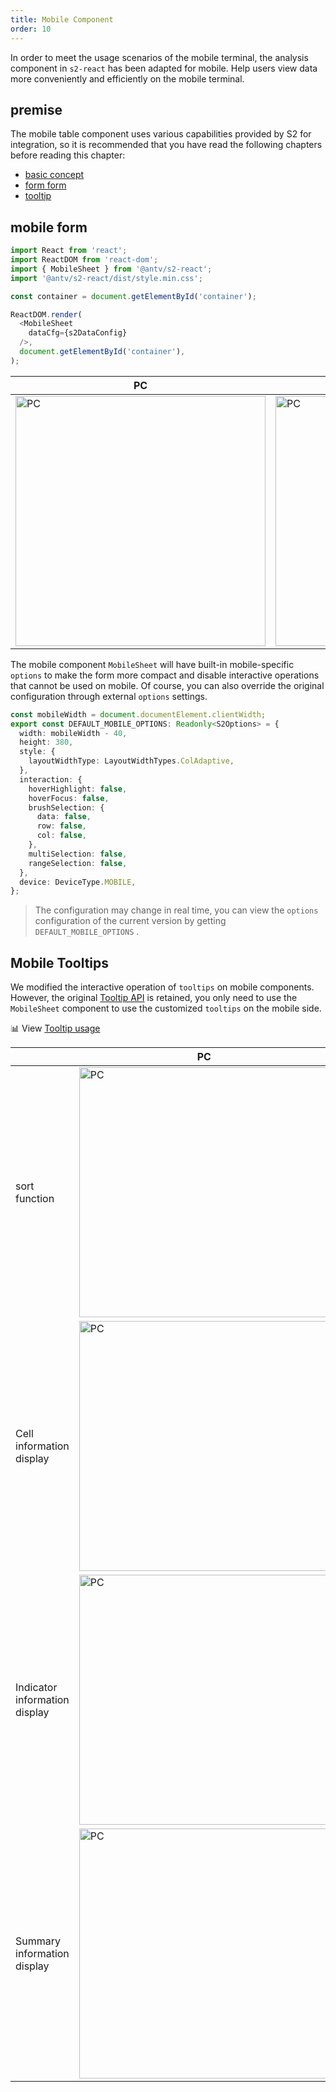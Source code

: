 ```yaml
---
title: Mobile Component 
order: 10
---
```


In order to meet the usage scenarios of the mobile terminal, the analysis component in `s2-react` has been adapted for mobile. Help users view data more conveniently and efficiently on the mobile terminal.

## premise

The mobile table component uses various capabilities provided by S2 for integration, so it is recommended that you have read the following chapters before reading this chapter:

* [basic concept](/zh/docs/manual/basic/base-concept)
* [form form](/zh/docs/manual/basic/sheet-type/pivot-mode)
* [tooltip](/zh/docs/manual/basic/tooltip)

## mobile form

```ts
import React from 'react';
import ReactDOM from 'react-dom';
import { MobileSheet } from '@antv/s2-react';
import '@antv/s2-react/dist/style.min.css';

const container = document.getElementById('container');

ReactDOM.render(
  <MobileSheet
    dataCfg={s2DataConfig}
  />,
  document.getElementById('container'),
);
```

| PC                                                                                                                                                                     | Mobile                                                                                                                                             |
| ---------------------------------------------------------------------------------------------------------------------------------------------------------------------- | -------------------------------------------------------------------------------------------------------------------------------------------------- |
| <img src="https://gw.alipayobjects.com/mdn/rms_56cbb2/afts/img/A*dIc6S47zmm4AAAAAAAAAAAAAARQnAQ" alt="PC" style="width: 400px; max-height: 100%; max-width: initial;"> | <img src="https://gw.alipayobjects.com/mdn/rms_56cbb2/afts/img/A*cf2uQYVVStQAAAAAAAAAAAAAARQnAQ" alt="PC" style="width: 400px; max-height: 100%;"> |

The mobile component `MobileSheet` will have built-in mobile-specific `options` to make the form more compact and disable interactive operations that cannot be used on mobile. Of course, you can also override the original configuration through external `options` settings.

```ts
const mobileWidth = document.documentElement.clientWidth;
export const DEFAULT_MOBILE_OPTIONS: Readonly<S2Options> = {
  width: mobileWidth - 40,
  height: 380,
  style: {
    layoutWidthType: LayoutWidthTypes.ColAdaptive,
  },
  interaction: {
    hoverHighlight: false,
    hoverFocus: false,
    brushSelection: {
      data: false,
      row: false,
      col: false,
    },
    multiSelection: false,
    rangeSelection: false,
  },
  device: DeviceType.MOBILE,
};
```

> The configuration may change in real time, you can view the `options` configuration of the current version by getting `DEFAULT_MOBILE_OPTIONS` .

## Mobile Tooltips

We modified the interactive operation of `tooltips` on mobile components. However, the original [Tooltip API](/zh/docs/api/basic-class/base-tooltip) is retained, you only need to use the `MobileSheet` component to use the customized `tooltips` on the mobile side.

​📊 View [Tooltip usage](/zh/docs/manual/basic/tooltip)

|                               | PC                                                                                                                                                                     | Mobile                                                                                                                                                                 |
| ----------------------------- | ---------------------------------------------------------------------------------------------------------------------------------------------------------------------- | ---------------------------------------------------------------------------------------------------------------------------------------------------------------------- |
| sort function                 | <img src="https://gw.alipayobjects.com/mdn/rms_56cbb2/afts/img/A*SuBwToVzrYwAAAAAAAAAAAAAARQnAQ" alt="PC" style="width: 400px; max-height: 100%; max-width: initial;"> | <img src="https://gw.alipayobjects.com/mdn/rms_56cbb2/afts/img/A*4CgUTI8jOyYAAAAAAAAAAAAAARQnAQ" alt="PC" style="width: 340px; max-height: 100%; max-width: initial;"> |
| Cell information display      | <img src="https://gw.alipayobjects.com/mdn/rms_56cbb2/afts/img/A*pu7ESbzNqXkAAAAAAAAAAAAAARQnAQ" alt="PC" style="width: 400px; max-height: 100%; max-width: initial;"> | <img src="https://gw.alipayobjects.com/mdn/rms_56cbb2/afts/img/A*gv-BQaGJTjEAAAAAAAAAAAAAARQnAQ" alt="PC" style="width:340px; max-height: 100%; max-width: initial;">  |
| Indicator information display | <img src="https://gw.alipayobjects.com/mdn/rms_56cbb2/afts/img/A*MvUtT7j0BggAAAAAAAAAAAAAARQnAQ" alt="PC" style="width: 400px; max-height: 100%; max-width: initial;"> | <img src="https://gw.alipayobjects.com/mdn/rms_56cbb2/afts/img/A*rF4USJO5nAkAAAAAAAAAAAAAARQnAQ" alt="PC" style="width:340px; max-height: 100%; max-width: initial;">  |
| Summary information display   | <img src="https://gw.alipayobjects.com/mdn/rms_56cbb2/afts/img/A*5rg6QrEmmeAAAAAAAAAAAAAAARQnAQ" alt="PC" style="width: 400px; max-height: 100%; max-width: initial;"> | <img src="https://gw.alipayobjects.com/mdn/rms_56cbb2/afts/img/A*IUQqSrzxKXwAAAAAAAAAAAAAARQnAQ" alt="PC" style="width:340px; max-height: 100%; max-width: initial;">  |
